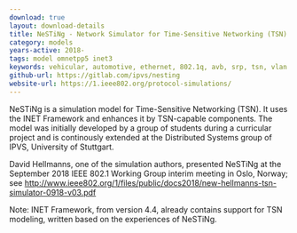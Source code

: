 ```yaml
---
download: true
layout: download-details
title: NeSTiNg - Network Simulator for Time-Sensitive Networking (TSN)
category: models
years-active: 2018-
tags: model omnetpp5 inet3
keywords: vehicular, automotive, ethernet, 802.1q, avb, srp, tsn, vlan
github-url: https://gitlab.com/ipvs/nesting
website-url: https://1.ieee802.org/protocol-simulations/
---
```


NeSTiNg is a simulation model for Time-Sensitive Networking (TSN). It uses
the INET Framework and enhances it by TSN-capable components.
The model was initially developed by a group of students during a curricular
project and is continously extended at the Distributed Systems group of IPVS,
University of Stuttgart.

David Hellmanns, one of the simulation authors, presented NeSTiNg at the
September 2018 IEEE 802.1 Working Group interim meeting in Oslo, Norway;
see <http://www.ieee802.org/1/files/public/docs2018/new-hellmanns-tsn-simulator-0918-v03.pdf>

Note: INET Framework, from version 4.4, already contains support for TSN modeling, written based on the experiences of NeSTiNg.